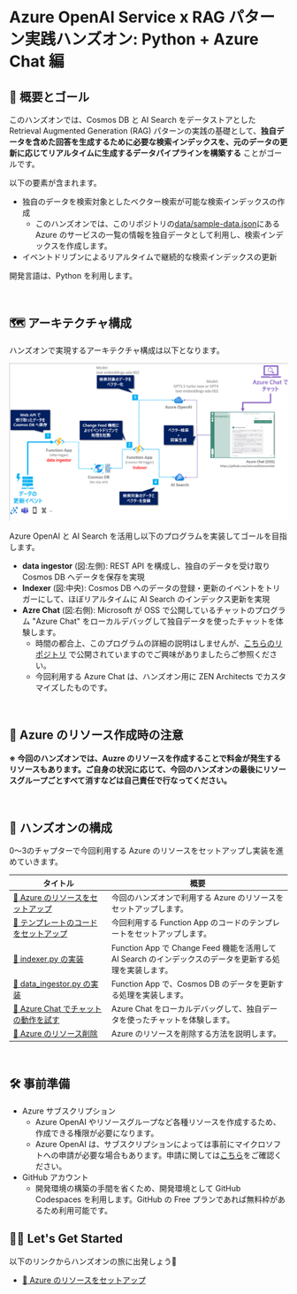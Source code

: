 # Azure OpenAI Service x RAG パターン実践ハンズオン: Python + Azure Chat 編

## 💫 概要とゴール

このハンズオンでは、Cosmos DB と AI Search をデータストアとした Retrieval Augmented Generation (RAG) パターンの実践の基礎として、**独自データを含めた回答を生成するために必要な検索インデックスを、元のデータの更新に応じてリアルタイムに生成するデータパイプラインを構築する** ことがゴールです。

以下の要素が含まれます。

- 独自のデータを検索対象としたベクター検索が可能な検索インデックスの作成
  - このハンズオンでは、このリポジトリの[data/sample-data.json](./data/sample-data.json)にある Azure のサービスの一覧の情報を独自データとして利用し、検索インデックスを作成します。
- イベントドリブンによるリアルタイムで継続的な検索インデックスの更新

開発言語は、Python を利用します。

<br>

## 🗺️ アーキテクチャ構成

ハンズオンで実現するアーキテクチャ構成は以下となります。

![image](./docs/images/architecture.png)

Azure OpenAI と AI Search を活用し以下のプログラムを実装してゴールを目指します。

- **data ingestor** (図:左側): REST API を構成し、独自のデータを受け取り Cosmos DB へデータを保存を実現
- **Indexer** (図:中央): Cosmos DB へのデータの登録・更新のイベントをトリガーにして、ほぼリアルタイムに AI Search のインデックス更新を実現
- **Azre Chat** (図:右側): Microsoft が OSS で公開しているチャットのプログラム "Azure Chat" をローカルデバッグして独自データを使ったチャットを体験します。
  - 時間の都合上、このプログラムの詳細の説明はしませんが、[こちらのリポジトリ](https://github.com/microsoft/azurechat) で公開されていますのでご興味がありましたらご参照ください。
  - 今回利用する Azure Chat は、ハンズオン用に ZEN Architects でカスタマイズしたものです。

<br>

## 🚧 Azure のリソース作成時の注意

**※ 今回のハンズオンでは、Auzre のリソースを作成することで料金が発生するリソースもあります。ご自身の状況に応じて、今回のハンズオンの最後にリソースグループごとすべて消すなどは自己責任で行なってください。**

<br>

## 🔖 ハンズオンの構成

0～3のチャプターで今回利用する Azure のリソースをセットアップし実装を進めていきます。

タイトル | 概要
--- | ---
[🧪 Azure のリソースをセットアップ](./docs/setup-azure-resources.md) | 今回のハンズオンで利用する Azure のリソースをセットアップします。
[🧪 テンプレートのコードをセットアップ](./docs/setup-function-app-code.md) | 今回利用する Function App のコードのテンプレートをセットアップします。
[🧪 indexer.py の実装](./docs/implement-indexer.md) | Function App で Change Feed 機能を活用して AI Search のインデックスのデータを更新する処理を実装します。
[🧪 data_ingestor.py の実装](./docs/implement-data-ingestor.md) | Function App で、Cosmos DB のデータを更新する処理を実装します。
[🧪 Azure Chat でチャットの動作を試す](./docs/setup-azurechat.md) | Azure Chat をローカルデバッグして、独自データを使ったチャットを体験します。
[🚮 Azure のリソース削除](./docs/remove-azure-resources.md) | Azure のリソースを削除する方法を説明します。

<br>

## 🛠️ 事前準備

- Azure サブスクリプション
  - Azure OpenAI やリソースグループなど各種リソースを作成するため、作成できる権限が必要になります。
  - Azure OpenAI は、サブスクリプションによっては事前にマイクロソフトへの申請が必要な場合もあります。申請に関しては[こちら](https://learn.microsoft.com/ja-jp/azure/ai-services/openai/overview#how-do-i-get-access-to-azure-openai)をご確認ください。
- GitHub アカウント
  - 開発環境の構築の手間を省くため、開発環境として GitHub Codespaces を利用します。GitHub の Free プランであれば無料枠があるため利用可能です。

## 🧑‍💻 Let's Get Started

以下のリンクからハンズオンの旅に出発しょう🚀

- [🧪 Azure のリソースをセットアップ](./docs/setup-azure-resources.md)
